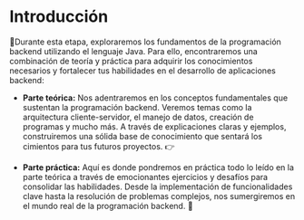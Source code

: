# Introducción

🎯Durante esta etapa, exploraremos los fundamentos de la programación backend utilizando el lenguaje Java. Para ello, encontraremos una combinación de teoría y práctica para adquirir los conocimientos necesarios y fortalecer tus habilidades en el desarrollo de aplicaciones backend:

- **Parte teórica:** Nos adentraremos en los conceptos fundamentales que sustentan la programación backend. Veremos temas como la arquitectura cliente-servidor, el manejo de datos, creación de programas y mucho más. A través de explicaciones claras y ejemplos, construiremos una sólida base de conocimiento que sentará los cimientos para tus futuros proyectos. 👉

- **Parte práctica:** Aquí es donde pondremos en práctica todo lo leído en la parte teórica a través de emocionantes ejercicios y desafíos para consolidar las habilidades. Desde la implementación de funcionalidades clave hasta la resolución de problemas complejos, nos sumergiremos en el mundo real de la programación backend. 📌